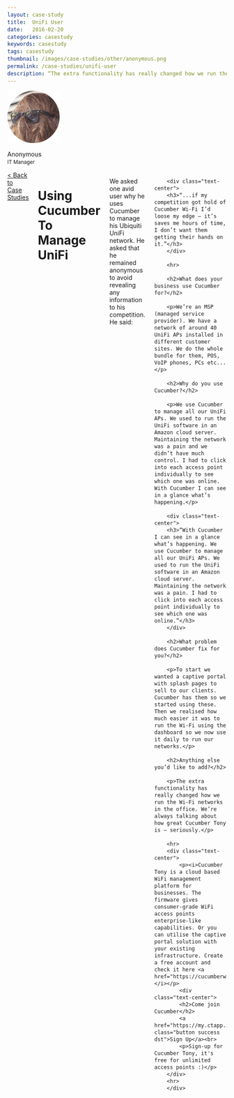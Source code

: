 ```yaml
---
layout: case-study
title:  UniFi User
date:   2016-02-20
categories: casestudy
keywords: casestudy
tags: casestudy
thumbnail: /images/case-studies/other/anonymous.png
permalink: /case-studies/unifi-user
description: “The extra functionality has really changed how we run the Wi-Fi networks in the office. We're always talking about how great Cucumber Tony is -- Seriously.”
---
```


<div class="row">
  <div class="small-3 columns">
		<div class="text-center">
			<img class="cs-portrait text-center" src="/images/case-studies/other/anonymous.png" width="120px">
			<p>Anonymous <br> <small>IT Manager</small></p>
		</div>
  </div>
  <div class="small-9 columns">
  	<a href="/case-studies/">< Back to Case Studies</a>
  	<h1>Using Cucumber To Manage UniFi</h1>
		<p>We asked one avid user why he uses Cucumber to manage his Ubiquiti UniFi network. He asked that he remained anonymous to avoid revealing any information to his competition. He said: </p>
		
		<div class="text-center">
		<h3>“...if my competition got hold of Cucumber Wi-Fi I’d loose my edge — it’s saves me hours of time, I don’t want them getting their hands on it.”</h3>
		</div>
		
		<hr>

		<h2>What does your business use Cucumber for?</h2>

		<p>We’re an MSP (managed service provider). We have a network of around 40 UniFi APs installed in different customer sites. We do the whole bundle for them, POS, VoIP phones, PCs etc...</p>

		<h2>Why do you use Cucumber?</h2>

		<p>We use Cucumber to manage all our UniFi APs. We used to run the UniFi software in an Amazon cloud server. Maintaining the network was a pain and we didn’t have much control. I had to click into each access point individually to see which one was online. With Cucumber I can see in a glance what’s happening.</p>

		<div class="text-center">
		<h3>“With Cucumber I can see in a glance what’s happening. We use Cucumber to manage all our UniFi APs. We used to run the UniFi software in an Amazon cloud server. Maintaining the network was a pain. I had to click into each access point individually to see which one was online.”</h3>
		</div>

		<h2>What problem does Cucumber fix for you?</h2>

		<p>To start we wanted a captive portal with splash pages to sell to our clients. Cucumber has them so we started using these. Then we realised how much easier it was to run the Wi-Fi using the dashboard so we now use it daily to run our networks.</p>

		<h2>Anything else you’d like to add?</h2>

		<p>The extra functionality has really changed how we run the Wi-Fi networks in the office. We’re always talking about how great Cucumber Tony is — seriously.</p>

		<hr>
		<div class="text-center">
			<p><i>Cucumber Tony is a cloud based WiFi management platform for businesses. The firmware gives consumer-grade WiFi access points enterprise-like capabilities. Or you can utilise the captive portal solution with your existing infrastructure. Create a free account and check it here <a href="https://cucumberwifi.io">cucumberwifi.io</a></i></p>
			<div class="text-center">
			<h2>Come join Cucumber</h2>
			<a href="https://my.ctapp.io/#/create" class="button success dst">Sign Up</a><br>
			<p>Sign-up for Cucumber Tony, it's free for unlimited access points :)</p>
		</div>
		<hr>
		</div>
  </div>
</div>
